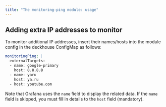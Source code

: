 ```yaml
---
title: "The monitoring-ping module: usage"
---
```


## Adding extra IP addresses to monitor

To monitor additional IP addresses, insert their names/hosts into the module config in the deckhouse ConfigMap as follows:

```yaml
monitoringPing: |
  externalTargets:
  - name: google-primary
    host: 8.8.8.8
  - name: yaru
    host: ya.ru
  - host: youtube.com
```

Note that Grafana uses the `name` field to display the related data. If the `name` field is skipped, you must fill in details to the `host` field (mandatory).
